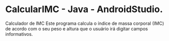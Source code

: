 # CalcularIMC - Java - AndroidStudio.
Calculador de IMC 
Este programa calcula o índice de massa corporal (IMC) de acordo com o seu peso e altura que o usuário irá digitar
campos informativos.
